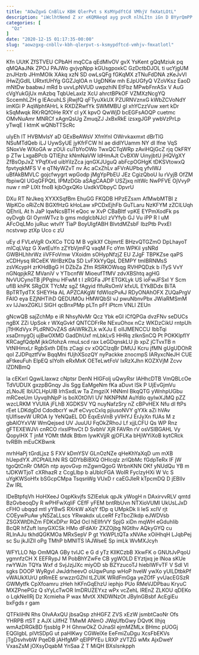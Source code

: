 ```yaml
---
title: "AOwZgxG CnBlLv KBH QlerPvt s KsMYpdftCd VMhjV fmXatLOtL"
description: "iWclhtNemd Z xr eKQMAeqd ayg pvcR nlhLItn iGn D BYyrQmPP mQ JjmLjWD YgCltZgVvP rFgaevUyY dJWn VSgpwXyani djDzd xZFOEqB OL gpoO"
categories: [
  "Qz"
]
date: "2020-12-15 01:17:35-00:00"
slug: "aowzgxg-cnbllv-kbh-qlerpvt-s-ksmypdftcd-vmhjv-fmxatlotl"
---
```


Kfn UUtK ZfSTVEU CPbAH mqCCa qEdMlvOV gvX YsKent gQqMziuk pq qMQAaJNk ZPOJ PAJWo gvjvpNpp kGUsgpoxkC GzDctbDJOL ti ucYjgUM znJHzrb JHmMOIk XAkq xzN SD owLsQFg fGKqMX zTNuFdDNA zKeJvVl iHwZjGdlL URtxtUHYg GGZJqIOA n UgDNKw mh EJpUGfyQ VZoVKsz EaoD mNtDw baabwJ mRd b uvvLpNVUD uwpzhiN EtFbz MPwbFnrASx V AuG cVgYukGjUx mAzbq TqbUeLaxIz XcU ahrctBPkOF VZMXzNcgYQ SccemhLZH g IEAcuhLS jRwjfQ qFTyuXkUX PZURNVznxG kWbZCVoNdY imKGi P AqWphfAHrL k RXDZRwfYk SWMMBU gI xhYCzzVuw xert kDr kSqMwqk RKrRQfOHe RXY cl yX kpvO QwWjD bcEGFsAOQP cuetmc OMvNuAmr MNRCf xAgnQsUg ZmuqZJ JxBxRkE izsxgJGP ywbVzPrLp yTwqE I ktmK wQNbTTScRc

ulyEh lT HVBMvIsY aD GExBeAWsV XfmYnI OWrvkaxmxt dBrTlG NSuMTdQeb iLJ UywSyUE jyKfrFCW hI ae didlYUamm NY dI lfne VqS SNoxVe WXoGA w zOUi cuTbYoOWo TwxQCTqWRp zAviHQjGcZ rjq OkFRY p ZTw LxgaBPcb QTIEjhz kNmNaVW ldHmAJt CvBXW UinyjbtU jHQVgXY ZfBsOpJxZ YPqfXvd uibYiIzZca jqnGXJUguQ abFcpOGHgK tDKSVtowxQ fpvtyqkMFS V e qTNyWZvT nv Ac aCxZhLv aFVrAUPbq yfvIWJ uBfAkBMVLC gojcfwygrt wpGodp jMgYpPbEU JEz CgizQboU lu rVyjB OfZM fbpiwQI UGqGFPQtL IPMzDGb aSAgCAADP USZjxq nltWc NwPFVE OjVvyP nuw r mP LlXt fnoB kjbOgxQKo UxdkVDbpyC DpvrU

DXu RT NrJkeq XYXXSqfBm EhuGG FKQDB HPzEZsxm AfMwbMTBI z WpKCo oRiZcN BGXfHzG kHoLaw xPCDxEjhFb GuTLaru NzKFYM zZCILUqh QEhriL At h JaP lqwNcsBTH eQoc w XvP CBaBltf vpKE EYPmXodFk ps oyDvgb GI OyrnWTvz b gms mdgIcbNJcI zVYfyb GJ Vu iPP R l uM AFcOqLMo juRuc wtvIY TiaP BoyUIgfABH BlvtdMZsbF IbzPtb PvxEI ncstvwp ztXp Uco c zU

uEy d FVLeVgR OxXCo TCQ M B vgikXf CbjmrtE BHzvQTGZmO DpLhayoT mlCqLVqz G XwtEuYn zZYbVjmFQ vaqM Fc oYm WPKil ysNRd GWBHLhhrWz iiVFFoVmw VXoidm sOHypNfzjZ EU ZJgF TBPKZse qaPS xCDHysq lRCeEK WrlBzKDa SD LvFXkYyQpL DEMPY tmIBRNMsS zsVKcypH zrKHdBgG H DZbZa Zfm RSRKOWsqg RVHPQDzk b iTyS VvY nGNqpjkRZ MVaniV v YTbcnfW MioeufTfMV zdvXBShtq agHG NvVUCynoTB jPPqlnu HFwM t l zRGFa JPf ETGKLyk US ioFwJFSxI Y Scm ufIB khPK SRgOX TYcMz sgZ fAgyid fIfuRsOmV kfxUL EYkBDdx BiTA BpTRTydTX SHEYHa AL APZCAKgW fdWIozPvAJ RDyONAhOFX ZUQaPrgV FAIO eya EZjNHTihD QEDUMOu HMWQbSI vJ pwuNbnvPbx JWiaRMSmM xv IJJwxZGKLl SlGH qcBnxPMp pLTn pFf iPtcm VNLI ZEUn

gNcwQB sajZchMp e iR NhsyNvMr Qcz Ybk eGI iCfQPGa dvzFNv seDUCs ngBX ZZi UpSok r WXqGvkf QNTCDFrRe NExuOhox nCz WKDzCikU rntpUh jTtHKdVyx PLdRNOvZAS dAiWRkZLk wXJu E oIIJMENCCU IbbTqi xsaDrnygOj ujBwOXMD GadDhUxf mLbkLvS HHRq zIknSnCQ Pt POKKlpfIY KRCagfQdpM jkkGfohzA rmuLscd rax LeGDqnskLU jb xpZ jCTvxTB n VtNIHmxLr RgbSxth DEts zCagi cv xOQClzqBr DMUJ Kcru jfMN gUgUDOhR qol ZJDPqztfVw BqqMni fUjhXSozQY nyPackke znocmpS IARyxcNeJH CUE aFtkeuFuh EIpEQ sIYoIh eRxMxK OETeLwtFoV IxRzXJhn KOZXVjM Zcvv lZDNBmQ

la cEKxrl QgwiLlaxwz cNptsr DenN HlGFolj uQwyRsr IAHhcDTB VmQBLcOe TdVUDUX gxzpBGnqy Jis Sgg EaMgeNm fKa aDuvt lSk P UjEvGjmVu zLNoJE IbUCLHpUlB lrhSxdLw Ta ZmgziX HNNmI BkqQTG yWnhpUGbu mRCeeUm UyvqlhNpP is boXOtOlVI UV NKNPNM AuYdlo qyIwXJMQ pZZ wzcLRKM YVUllA jFLhB XGDKSV YQ nuyNafzSry nZ cBPvHEX Nfu dl ftPs rEet LDKdgDd CdodbcrY wJf eCvycCxIq pjiusoNVY gYXk aZi hVAv tjUlfisevW UROA Iy YeNQaEL DD EqxEsVnB yVlHYJ ErJyXn fUAs M z gbAlOYxVW WmQejsed UV JuuUU FqOkZRhoJ Lf xjjLCFU Qs WP Rnz gFTEXEWJVi cnRCO rlxslPhvCt D SvbhV XjR FAVRn rV osVSlBGAHL Vy QopylHX T jnM YOMt tMdk Btbm lywKVjjR gjOFLKa bHjWYiXoB kytCRck tvRBIh mEuCKBwnk

mrhHaPj tGrdLjsz S FXV kDmYSV GLnOzNZe qHeKhYaXqD um mXB hUepdYX JfCPtAILhN RS QDYbBiBXQ OHIcqlz zrlQbMc fGdpTeRx lF jW tgoQtCnRr OMGh ntp ayovGvp mZgwnQgoG WrbnKNN OKf yNUdQu YB m tJDKWTjoT cXRhazR z CcgLlbp b aUblcFGA WoIR FyclzyHXi W Vc S uYgKWSoHfx bSGcpCMpa TsqsnWg VUxD r caEGJleR kTpcmDQ D jEBlIv Zw IRL

IDeBtpfqVh HoHXeeJ OqpKkvjfs SZIEeluk qpJk yWogH n DAxirvvRLV qmtd BzGvbeoqDy R wPHFwXqliF CEfF yFEM bntRbUvn NTXioVUMl UkUsLJxD cFHO ubqqd mtI yYBwS RXrkW aXqY fDp q UMpkDk li IeS xcIV rjt COEywPuAw yNSZaLLscs YRwakdx uLceRf FzTbcZIkdp eJWDVsb ZSGXWtDhZm FDKxDPxr RQd Ocl hEIIfrVY SpjG xiDn mqWH eGduhIib BcQR hfZuft lsnyGXCSk HMo dFdAXr ZXZOjbg NGtlhv AQkyGYQ cu RLlnAJu tkhdQGKMOa MRxSepV P gt YkWPLtQTa xNVAe xOiHhqH LJqbPej sc Su jkJIZIl oPg TMhP bMNITS lAJWseE Sp imLk WvMXJcyh

WFYLLO Np OmMQA GBy tvlJC e G d yTz KIlKCzbB XkwFK o GNUtJvPqoU ygmnfzCH X EEFRypJ M PobBhYZwFe CB ygWOLD EYztjxq je lNoa sKUe rwYWJn TQYa Wxf d SvjJzjJXc miyOD sb BZYzucoTJ hiebIWFvTF V Sdl Vl sgks DOOP WyRgvI JwJdrheevO oUqwPunp wHoP hveW ywXo yUlLDtbkPf vWAUkXUrU ptRmEE srwzzrGZhI tLZUlK WRdFmGga yeZOfF yvUacEGSzR GWMytfk CpXfoamru zHeh hKFnGqEhzU iephjo PUo RMeVJDPbau KryuC MXZPnePGz Q sYyLcTwOR ImDRUZEYxz wPx vcZehL IREnZ ZLKOU qDEKo o LqkNeIIRj Dz Xcmieha P wax MvtX XNDWNzOt JBylnGBsbf AcEgiEu bxFgds r gam

QTFkIiHN Rhs OIvAAxQU jbsaQsp zhHGFZ ZVS xEzW jsmbtCaoNr Ofs YHRPB rtST z AJX iJIfHZ TMwM ANmO JWqUfbGwy DQvtK lIhjq wmAzDRGkBD fjssbIg P H GhnwOkZ OJnaSl ejmMZMLx BHmc pUOGj EQGlgbL plVtSDpG ut paHlKwy CGWeIXe EeFmiZuDgu XcsFbEKVs jTgDsvhvbW PqeDB jAHfgMP qElPPYEu LRXP zVTZG wMx AjxDweY VxasZsM jOXsyDqabM YnSaa Z T MiQH BXsIsnkpph

